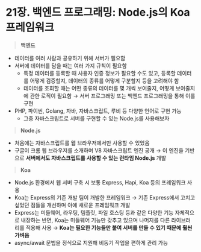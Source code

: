 # 21장. 백엔드 프로그래밍: Node.js의 Koa 프레임워크

> **백엔드**
- 데이터를 여러 사람과 공유하기 위해 서버가 필요함
- 서버에 데이터를 담을 때는 여러 가지 규칙이 필요함
    - 특정 데이터를 등록할 때 사용자 인증 정보가 필요할 수도 있고, 등록할 데이터를 어떻게 검증할지, 데이터의 종류를 어떻게 구분할지 등을 고려해야 함
    - 데이터를 조회할 때는 어떤 종류의 데이터를 몇 개씩 보여줄지, 어떻게 보여줄지에 관한 로직이 필요함 → 서버 프로그래밍 또는 백엔드 프로그래밍을 통해 이를 구현
- PHP, 파이썬, Golang, 자바, 자바스크립트, 루비 등 다양한 언어로 구현 가능
    - 그중 자바스크립트로 서버를 구현할 수 있는 Node.js를 사용해보자

> **Node.js**
- 처음에는 자바스크립트를 웹 브라우저에서만 사용할 수 있었음
- 구글이 크롬 웹 브라우저를 소개하며 V8 자바스크립트 엔진 공개 → 이 엔진을 기반으로 **서버에서도 자바스크립트를 사용할 수 있는 런타임 Node.js** 개발

> **Koa**
- Node.js 환경에서 웹 서버 구축 시 보통 Express, Hapi, Koa 등의 프레임워크 사용
- Koa는 Express의 기존 개발 팀이 개발한 프레임워크 → 기존 Express에서 고치고 싶었던 점들을 개선하며 아예 새로운 프레임워크 개발
- Express는 미들웨어, 라우팅, 템플릿, 파일 호스팅 등과 같은 다양한 기능 자체적으로 내장하는 반면, Koa는 미들웨어 기능만 갖추고 있으며 나머지를 다른 라이브러리를 적용해 사용 → **Koa는 필요한 기능들만 붙여 서버를 만들 수 있기 때문에 훨씬 가벼움**
- async/await 문법을 정식으로 지원해 비동기 작업을 편하게 관리 가능

